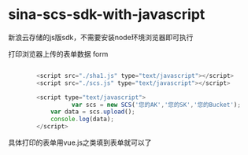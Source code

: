 # sina-scs-sdk-with-javascript
新浪云存储的js版sdk，不需要安装node环境浏览器即可执行

打印浏览器上传的表单数据 form

```javascript

        <script src="./sha1.js" type="text/javascript"></script>
        <script src="./scs.js" type="text/javascript"></script>

        <script type="text/javascript">
			      var scs = new SCS('您的AK','您的SK','您的Bucket');
            var data = scs.upload();
            console.log(data);
        </script>
```

具体打印的表单用vue.js之类填到表单就可以了
